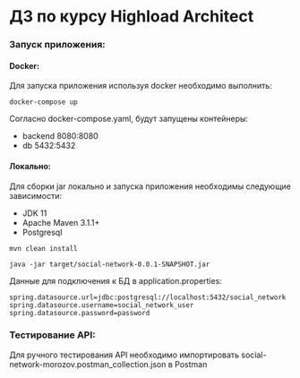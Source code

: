 # ДЗ по курсу Highload Architect

### Запуск приложения:
#### Docker:
Для запуска приложения используя docker необходимо выполнить:
```shell
docker-compose up
```
Согласно docker-compose.yaml, будут запущены контейнеры:
- backend 8080:8080
- db 5432:5432

#### Локально:
Для сборки jar локально и запуска приложения необходимы следующие зависимости:

- JDK 11
- Apache Maven 3.1.1+
- Postgresql

```shell
mvn clean install

java -jar target/social-network-0.0.1-SNAPSHOT.jar
```
Данные для подключения к БД в application.properties:
```
spring.datasource.url=jdbc:postgresql://localhost:5432/social_network
spring.datasource.username=social_network_user
spring.datasource.password=password
```

### Тестирование API:
Для ручного тестирования API необходимо импортировать social-network-morozov.postman_collection.json в Postman 
